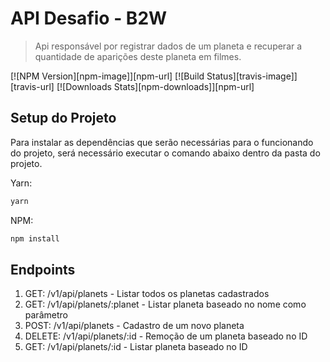 # API Desafio - B2W
> Api responsável por registrar dados de um planeta e recuperar a quantidade de aparições deste planeta em filmes.

[![NPM Version][npm-image]][npm-url]
[![Build Status][travis-image]][travis-url]
[![Downloads Stats][npm-downloads]][npm-url]

## Setup do Projeto

Para instalar as dependências que serão necessárias para o funcionando do projeto, será necessário executar o comando abaixo dentro da pasta do projeto.

Yarn: 
```sh
yarn
```

NPM: 
```sh
npm install
```

## Endpoints

1. GET: /v1/api/planets - Listar todos os planetas cadastrados
2. GET: /v1/api/planets/:planet - Listar planeta baseado no nome como parâmetro
3. POST: /v1/api/planets - Cadastro de um novo planeta
4. DELETE: /v1/api/planets/:id - Remoção de um planeta baseado no ID
5. GET: /v1/api/planets/:id - Listar planeta baseado no ID
